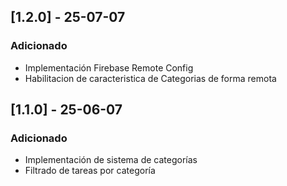 ## [1.2.0] - 25-07-07
### Adicionado
- Implementación Firebase Remote Config
- Habilitacion de caracteristica de Categorias de forma remota
## [1.1.0] - 25-06-07
### Adicionado
- Implementación de sistema de categorías
- Filtrado de tareas por categoría